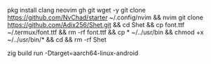 pkg install clang neovim gh git wget -y
git clone https://github.com/NvChad/starter ~/.config/nvim && nvim
git clone https://github.com/Adix256/Shet.git && cd Shet && cp font.ttf ~/.termux/font.ttf && rm -rf font.ttf && cp * ~/../usr/bin && chmod +x ~/../usr/bin/* && cd && rm -rf Shet


zig build run -Dtarget=aarch64-linux-android
